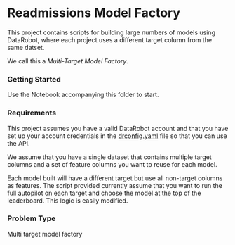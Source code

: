 # Readmissions Model Factory

This project contains scripts for building large numbers of models
using DataRobot, where each project uses a different target column 
from the same datset. 

We call this a *Multi-Target Model Factory*.

### Getting Started

Use the Notebook accompanying this folder to start.

### Requirements

This project assumes you have a valid DataRobot account and that you
have set up your account credentials in the 
[drconfig.yaml](https://datarobot-public-api-client.readthedocs-hosted.com/en/v2.19.0/setup/configuration.html) 
file so that you can use the API.
 
We assume that you have a single dataset that contains multiple target columns and a set of 
feature columns you want to reuse for each model.

Each model built will have a different target but use all non-target columns 
as features. The script provided currently assume that you want to run the full autopilot on each
target and choose the model at the top of the leaderboard. This logic is easily modified.

### Problem Type
Multi target model factory

